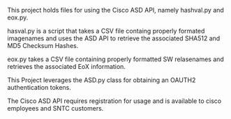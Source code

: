 This project holds files for using the Cisco ASD API, namely hashval.py
and eox.py.

hasval.py is a script that takes a CSV file containg properly formated
imagenames and uses the ASD API to retrieve the associated SHA512 and
MD5 Checksum Hashes.

eox.py takes a CSV file containing properly formatted SW relasenames and
retrieves the associated EoX information.

This Project leverages the ASD.py class for obtaining an OAUTH2
authentication tokens.

The Cisco ASD API requires registration for usage and is available to
cisco employees and SNTC customers.